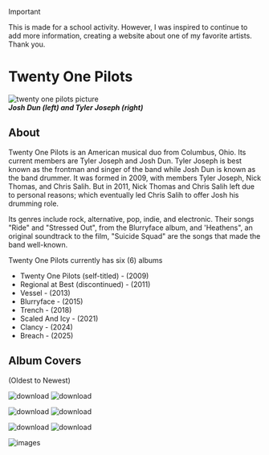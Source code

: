 > [!IMPORTANT]
This is made for a school activity. However, I was inspired to continue to add more information, creating a website about one of my favorite artists. Thank you.

# Twenty One Pilots


![twenty one pilots picture](https://e-cdn-images.dzcdn.net/images/artist/c259fffca57feb4274a932f90392521f/500x500-000000-80-0-0.jpg)      
           ***Josh Dun (left) and Tyler Joseph (right)***

## About
Twenty One Pilots is an American musical duo from Columbus, Ohio. Its current members are Tyler Joseph and Josh Dun. Tyler Joseph is best known as the frontman and singer of the band while Josh Dun is known as the band drummer. It was formed in 2009, with members Tyler Joseph, Nick Thomas, and Chris Salih. But in 2011, Nick Thomas and Chris Salih left due to personal reasons; which eventually led Chris Salih to offer Josh his drumming role.


 Its genres include rock, alternative, pop, indie, and electronic.
Their songs "Ride" and "Stressed Out", from the Blurryface album, and 'Heathens", an original soundtrack to the film, "Suicide Squad" are the songs that made the band well-known.

 Twenty One Pilots currently has six (6) albums
- Twenty One Pilots (self-titled) - (2009)
- Regional at Best (discontinued) - (2011)
- Vessel - (2013)
- Blurryface - (2015)
- Trench - (2018)
- Scaled And Icy - (2021)
- Clancy - (2024)
- Breach - (2025)

## Album Covers
(Oldest to Newest)

![download](https://github.com/CH4R4E/CH4R4E.github.io/assets/152353635/ea71f149-11ec-49c2-b69c-8e0d3d9a0b4b) ![download](https://github.com/CH4R4E/CH4R4E.github.io/assets/152353635/19ce8356-3bf0-4a54-8cb1-50899ac48486)

![download](https://github.com/CH4R4E/CH4R4E.github.io/assets/152353635/953d9de8-d271-4d7f-b659-ecfd6c66a287) ![download](https://github.com/CH4R4E/CH4R4E.github.io/assets/152353635/a5bab2d8-4499-402e-a80b-0879824a69f0) 

 ![download](https://github.com/CH4R4E/CH4R4E.github.io/assets/152353635/09da0893-86e4-40af-8dc0-6405e4dc66c7)  ![download](https://github.com/CH4R4E/CH4R4E.github.io/assets/152353635/75440df5-da61-4190-bc5b-ce5e71b32566)   

 ![images](https://github.com/CH4R4E/CH4R4E.github.io/assets/152353635/f9cc51ab-2b7e-4b19-9853-6a69ccfd69f1) 


